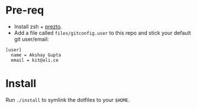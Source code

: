 # Pre-req

- Install zsh + [prezto](https://github.com/sorin-ionescu/prezto).
- Add a file called `files/gitconfig.user` to this repo and stick your default git user/email:

```
[user]
  name = Akshay Gupta
  email = kit@ali.ce
```

# Install

Run `./install` to symlink the dotfiles to your `$HOME`.
